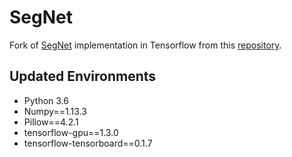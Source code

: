 # SegNet
Fork of [SegNet](http://mi.eng.cam.ac.uk/projects/segnet/) implementation in Tensorflow from this [repository](https://github.com/aizawan/segnet).

## Updated Environments
- Python 3.6
- Numpy==1.13.3
- Pillow==4.2.1
- tensorflow-gpu==1.3.0
- tensorflow-tensorboard==0.1.7


